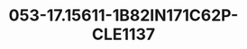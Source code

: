 ---
title: 053-17.15611-1B82IN171C62P-CLE1137
image: 053-17.15611-1B82IN171C62P-CLE1137.jpg
brand: sposo
layout: vestito
---